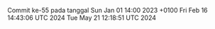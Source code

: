Commit ke-55 pada tanggal Sun Jan 01 14:00 2023 +0100
Fri Feb 16 14:43:06 UTC 2024
Tue May 21 12:18:51 UTC 2024
